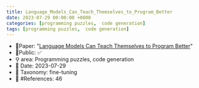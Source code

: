```yaml
---
title: Language_Models_Can_Teach_Themselves_to_Program_Better
date: 2023-07-29 00:00:00 +0800
categories: [programming puzzles,  code generation]
tags: [programming puzzles,  code generation]
---
```


- 📙Paper: "[Language Models Can Teach Themselves to Program Better](https://www.semanticscholar.org/paper/Language-Models-Can-Teach-Themselves-to-Program-Haluptzok-Bowers/ff9a0d405e3afd88552e35a0255ddf9e10c28e36)"
- 🔑Public: ✅
- ⚲ area: Programming puzzles,  code generation
- 📅 Date: 2023-07-29
- 🔎 Taxonomy: fine-tuning
- 📝 #References: 46
